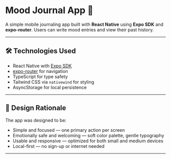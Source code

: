 # Mood Journal App 📝

A simple mobile journaling app built with **React Native** using **Expo SDK** and **expo-router**. Users can write mood entries and view their past history.

---

## 🛠️ Technologies Used

- React Native with [Expo SDK](https://docs.expo.dev/)
- [expo-router](https://expo.github.io/router/) for navigation
- TypeScript for type safety
- Tailwind CSS via `nativewind` for styling
- AsyncStorage for local persistence

---

## 🧠 Design Rationale

The app was designed to be:
- Simple and focused — one primary action per screen
- Emotionally safe and welcoming — soft color palette, gentle typography
- Usable and responsive — optimized for both small and medium devices
- Local-first — no sign-up or internet needed

---


